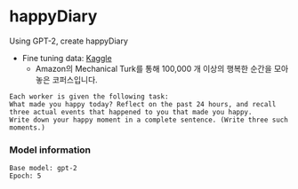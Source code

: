 # happyDiary
Using GPT-2, create happyDiary

* Fine tuning data: [Kaggle](https://www.kaggle.com/ritresearch/happydb)
    + Amazon의 Mechanical Turk를 통해 100,000 개 이상의 행복한 순간을 모아 놓은 코퍼스입니다.
``` 
Each worker is given the following task:
What made you happy today? Reflect on the past 24 hours, and recall three actual events that happened to you that made you happy. 
Write down your happy moment in a complete sentence. (Write three such moments.)
```


### Model information
    Base model: gpt-2
    Epoch: 5
    
